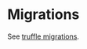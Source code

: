 # Migrations

See [truffle migrations](https://truffleframework.com/docs/truffle/getting-started/running-migrations).
